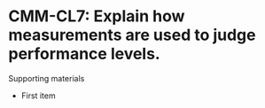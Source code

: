 # CMM-CL7:  	Explain how measurements are used to judge performance levels.	 

Supporting materials

* First item